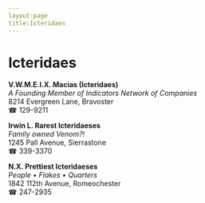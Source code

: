 ```yaml
---
layout:page
title:Icteridaes
---
```

# Icteridaes

**V.W.M.E.I.X. Macias (Icteridaes)**  
_A Founding Member of Indicators Network of Companies_  
8214 Evergreen Lane, Bravoster  
☎ 129-9211



**Irwin L. Rarest Icteridaeses**  
_Family owned Venom?!_  
1245 Pall Avenue, Sierrastone  
☎ 339-3370



**N.X. Prettiest Icteridaeses**  
_People • Flakes • Quarters_  
1842 112th Avenue, Romeochester  
☎ 247-2935




